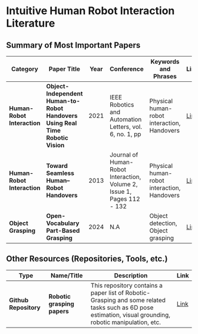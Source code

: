 # Intuitive Human Robot Interaction Literature 

## Summary of Most Important Papers

| Category | Paper Title | Year | Conference | Keywords and Phrases | Link |
|----------|-------------|------|------------|----------------------|------|
| **Human-Robot Interaction** | **Object-Independent Human-to-Robot Handovers Using Real Time Robotic Vision** | 2021 | IEEE Robotics and Automation Letters, vol. 6, no. 1, pp | Physical human-robot interaction, Handovers | [Link](https://ieeexplore.ieee.org/stamp/stamp.jsp?tp=&arnumber=9206048) |
| **Human-Robot Interaction** | **Toward Seamless Human–Robot Handovers** | 2013 | Journal of Human-Robot Interaction, Volume 2, Issue 1, Pages 112 - 132 | Physical human-robot interaction, Handovers | [Link](https://dl.acm.org/doi/pdf/10.5898/JHRI.2.1.Strabala) |
| **Object Grasping** | **Open-Vocabulary Part-Based Grasping** | 2024 | N.A | Object detection, Object grasping | [Link](https://arxiv.org/pdf/2406.05951) |

## Other Resources (Repositories, Tools, etc.)
| Type | Name/Title | Description| Link |
|----------|-------------|----------------------------|------|
| **Github Repository** | **Robotic grasping papers** | This repository contains a paper list of Robotic-Grasping and some related tasks such as 6D pose estimation, visual grounding, robotic manipulation, etc. | [Link](https://github.com/rhett-chen/Robotic-grasping-papers) |
